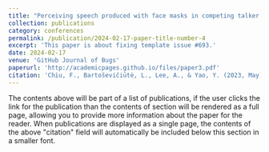 ```yaml
---
title: "Perceiving speech produced with face masks in competing talker environments"
collection: publications
category: conferences
permalink: /publication/2024-02-17-paper-title-number-4
excerpt: 'This paper is about fixing template issue #693.'
date: 2024-02-17
venue: 'GitHub Journal of Bugs'
paperurl: 'http://academicpages.github.io/files/paper3.pdf'
citation: 'Chiu, F., Bartoševičiūtė, L., Lee, A., & Yao, Y. (2023, May). Perceiving speech produced with face masks in competing talker environments. In Hanyang International Symposium on Phonetics and Cognitive Sciences of Language 2023.'
---
```


The contents above will be part of a list of publications, if the user clicks the link for the publication than the contents of section will be rendered as a full page, allowing you to provide more information about the paper for the reader. When publications are displayed as a single page, the contents of the above "citation" field will automatically be included below this section in a smaller font.

